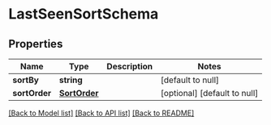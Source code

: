 # LastSeenSortSchema

## Properties
Name | Type | Description | Notes
------------ | ------------- | ------------- | -------------
**sortBy** | **string** |  | [default to null]
**sortOrder** | [**SortOrder**](SortOrder.md) |  | [optional] [default to null]

[[Back to Model list]](../README.md#documentation-for-models) [[Back to API list]](../README.md#documentation-for-api-endpoints) [[Back to README]](../README.md)


